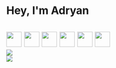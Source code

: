 <h1>Hey, I'm Adryan<h1>
  
<div>
  <img width="40" height="40" src="https://cdn.jsdelivr.net/gh/devicons/devicon/icons/nextjs/nextjs-original.svg" />
  <img width="40" height="40" src="https://cdn.jsdelivr.net/gh/devicons/devicon/icons/react/react-original.svg" />
  <img width="40" height="40" src="https://cdn.jsdelivr.net/gh/devicons/devicon/icons/sass/sass-original.svg" />
  <img width="40" height="40" src="https://cdn.jsdelivr.net/gh/devicons/devicon/icons/graphql/graphql-plain.svg" />
  <img width="40" height="40" src="https://cdn.jsdelivr.net/gh/devicons/devicon/icons/redux/redux-original.svg" />
  <img width="40" height="40" src="https://cdn.jsdelivr.net/gh/devicons/devicon/icons/gulp/gulp-plain.svg" />
 </div>
  
<div>
  <img src="https://github-readme-stats.vercel.app/api?username=adryanrosa&count_private=true&hide=stars,issues&show_icons=true&theme=dracula" />
  <br>
  <img src="https://github-readme-stats.vercel.app/api/top-langs/?username=adryanrosa&theme=dracula" />
</div>

<br>
